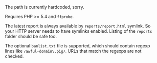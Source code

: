 The path is currently hardcoded, sorry.

Requires PHP >= 5.4 and `ffprobe`.

The latest report is always available by `reports/report.html` symlink. So your HTTP server needs to have symlinks enabled. Listing of the `reports` folder should be safe too.

The optional `banlist.txt` file is supported, which should contain regexp lines like `/awful-domain\.pig/`. URLs that match the regexps are not checked.
